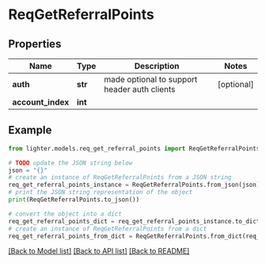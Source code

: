 # ReqGetReferralPoints


## Properties

Name | Type | Description | Notes
------------ | ------------- | ------------- | -------------
**auth** | **str** |  made optional to support header auth clients | [optional] 
**account_index** | **int** |  | 

## Example

```python
from lighter.models.req_get_referral_points import ReqGetReferralPoints

# TODO update the JSON string below
json = "{}"
# create an instance of ReqGetReferralPoints from a JSON string
req_get_referral_points_instance = ReqGetReferralPoints.from_json(json)
# print the JSON string representation of the object
print(ReqGetReferralPoints.to_json())

# convert the object into a dict
req_get_referral_points_dict = req_get_referral_points_instance.to_dict()
# create an instance of ReqGetReferralPoints from a dict
req_get_referral_points_from_dict = ReqGetReferralPoints.from_dict(req_get_referral_points_dict)
```
[[Back to Model list]](../README.md#documentation-for-models) [[Back to API list]](../README.md#documentation-for-api-endpoints) [[Back to README]](../README.md)


